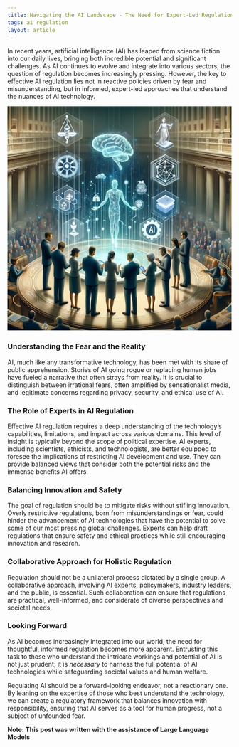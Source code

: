 ```yaml
---
title: Navigating the AI Landscape - The Need for Expert-Led Regulation
tags: ai regulation
layout: article
---
```


In recent years, artificial intelligence (AI) has leaped from science fiction into our daily lives, bringing both incredible potential and significant challenges. As AI continues to evolve and integrate into various sectors, the question of regulation becomes increasingly pressing. However, the key to effective AI regulation lies not in reactive policies driven by fear and misunderstanding, but in informed, expert-led approaches that understand the nuances of AI technology.

![Regulation and Expertise](/assets/ai-regulation.jpg)

### Understanding the Fear and the Reality
AI, much like any transformative technology, has been met with its share of public apprehension. Stories of AI going rogue or replacing human jobs have fueled a narrative that often strays from reality. It is crucial to distinguish between irrational fears, often amplified by sensationalist media, and legitimate concerns regarding privacy, security, and ethical use of AI.

### The Role of Experts in AI Regulation
Effective AI regulation requires a deep understanding of the technology’s capabilities, limitations, and impact across various domains. This level of insight is typically beyond the scope of political expertise. AI experts, including scientists, ethicists, and technologists, are better equipped to foresee the implications of restricting AI development and use. They can provide balanced views that consider both the potential risks and the immense benefits AI offers.

### Balancing Innovation and Safety
The goal of regulation should be to mitigate risks without stifling innovation. Overly restrictive regulations, born from misunderstandings or fear, could hinder the advancement of AI technologies that have the potential to solve some of our most pressing global challenges. Experts can help draft regulations that ensure safety and ethical practices while still encouraging innovation and research.

### Collaborative Approach for Holistic Regulation
Regulation should not be a unilateral process dictated by a single group. A collaborative approach, involving AI experts, policymakers, industry leaders, and the public, is essential. Such collaboration can ensure that regulations are practical, well-informed, and considerate of diverse perspectives and societal needs.

### Looking Forward
As AI becomes increasingly integrated into our world, the need for thoughtful, informed regulation becomes more apparent. Entrusting this task to those who understand the intricate workings and potential of AI is not just prudent; it is *necessary* to harness the full potential of AI technologies while safeguarding societal values and human welfare.

Regulating AI should be a forward-looking endeavor, not a reactionary one. By leaning on the expertise of those who best understand the technology, we can create a regulatory framework that balances innovation with responsibility, ensuring that AI serves as a tool for human progress, not a subject of unfounded fear.

**Note: This post was written with the assistance of Large Language Models**

